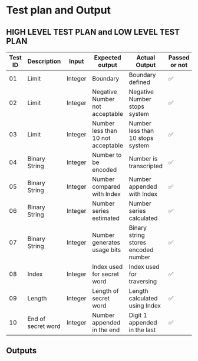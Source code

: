 # Test plan and Output

## HIGH LEVEL TEST PLAN and LOW LEVEL TEST PLAN

| Test ID | Description | Input | Expected output | Actual Output | Passed or not |
| --- | --- | --- | --- | --- | --- |
| 01 | Limit | Integer | Boundary  | Boundary defined  |  ✅ |
| 02 | Limit | Integer   | Negative Number not acceptable | Negative Number stops system |   ✅ |
| 03 | Limit | Integer  | Number less than 10 not acceptable | Number less than 10 stops system | ✅ |
| 04 | Binary String | Integer | Number to be encoded | Number is transcripted | ✅ |
| 05 | Binary String | Integer | Number compared with Index  |  Number appended with Index  |    ✅ |  
| 06 | Binary String | Integer | Number  series estimated   | Number  series calculated    |    ✅ |  
| 07 |Binary String | Integer | Number generates usage bits  | Binary string stores encoded number    |    ✅ |  
| 08 | Index | Integer | Index used for secret word    | Index used for traversing    |    ✅ |  
| 09 | Length | Integer | Length of secret word      | Length calculated using Index             |    ✅ |  
| 10 | End of secret word  | Integer | Number appended in the end  | Digit 1 appended in the last   |    ✅ |  






## Outputs




